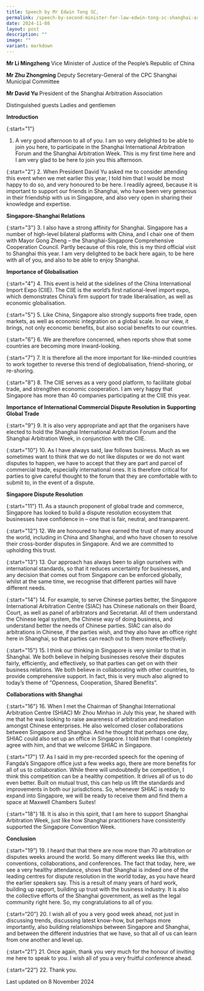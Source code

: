 ```yaml
---
title: Speech by Mr Edwin Tong SC,
permalink: /speech-by-second-minister-for-law-edwin-tong-sc-shanghai-arbitration-week-2024/
date: 2024-11-08
layout: post
description: ""
image: ""
variant: markdown
---
```

**Mr Li Mingzheng**
Vice Minister of Justice of the People’s Republic of China

**Mr Zhu Zhongming**
Deputy Secretary-General of the CPC Shanghai Municipal Committee

**Mr David Yu**
President of the Shanghai Arbitration Association

Distinguished guests
Ladies and gentlemen

**Introduction**

{:start="1"}
1. A very good afternoon to all of you. I am so very delighted to be able to join you here, to participate in the Shanghai International Arbitration Forum and the Shanghai Arbitration Week. This is my first time here and I am very glad to be here to join you this afternoon.

{:start="2"}
2. When President David Yu asked me to consider attending this event when we met earlier this year, I told him that I would be most happy to do so, and very honoured to be here. I readily agreed, because it is important to support our friends in Shanghai, who have been very generous in their friendship with us in Singapore, and also very open in sharing their knowledge and expertise.

**Singapore-Shanghai Relations**

{:start="3"}
3. I also have a strong affinity for Shanghai. Singapore has a number of high-level bilateral platforms with China, and I chair one of them with Mayor Gong Zheng – the Shanghai-Singapore Comprehensive Cooperation Council. Partly because of this role, this is my third official visit to Shanghai this year. I am very delighted to be back here again, to be here with all of you, and also to be able to enjoy Shanghai.

**Importance of Globalisation**

{:start="4"}
4. This event is held at the sidelines of the China International Import Expo (CIIE). The CIIE is the world’s first national-level import expo, which demonstrates China’s firm support for trade liberalisation, as well as economic globalisation.

{:start="5"}
5. Like China, Singapore also strongly supports free trade, open markets, as well as economic integration on a global scale. In our view, it brings, not only economic benefits, but also social benefits to our countries.

{:start="6"}
6. We are therefore concerned, when reports show that some countries are becoming more inward-looking.

{:start="7"}
7. It is therefore all the more important for like-minded countries to work together to reverse this trend of deglobalisation, friend-shoring, or re-shoring.

{:start="8"}
8. The CIIE serves as a very good platform, to facilitate global trade, and strengthen economic cooperation. I am very happy that Singapore has more than 40 companies participating at the CIIE this year.

**Importance of International Commercial Dispute Resolution in Supporting Global Trade**

{:start="9"}
9. It is also very appropriate and apt that the organisers have elected to hold the Shanghai International Arbitration Forum and the Shanghai Arbitration Week, in conjunction with the CIIE.

{:start="10"}
10. As I have always said, law follows business. Much as we sometimes want to think that we do not like disputes or we do not want disputes to happen, we have to accept that they are part and parcel of commercial trade, especially international ones. It is therefore critical for parties to give careful thought to the forum that they are comfortable with to submit to, in the event of a dispute.

**Singapore Dispute Resolution**

{:start="11"}
11. As a staunch proponent of global trade and commerce, Singapore has looked to build a dispute resolution ecosystem that businesses have confidence in – one that is fair, neutral, and transparent.

{:start="12"}
12. We are honoured to have earned the trust of many around the world, including in China and Shanghai, and who have chosen to resolve their cross-border disputes in Singapore. And we are committed to upholding this trust.

{:start="13"}
13. Our approach has always been to align ourselves with international standards, so that it reduces uncertainty for businesses, and any decision that comes out from Singapore can be enforced globally, whilst at the same time, we recognise that different parties will have different needs.

{:start="14"}
14. For example, to serve Chinese parties better, the Singapore International Arbitration Centre (SIAC) has Chinese nationals on their Board, Court, as well as panel of arbitrators and Secretariat. All of them understand the Chinese legal system, the Chinese way of doing business, and understand better the needs of Chinese parties. SIAC can also do arbitrations in Chinese, if the parties wish, and they also have an office right here in Shanghai, so that parties can reach out to them more effectively.

{:start="15"}
15. I think our thinking in Singapore is very similar to that in Shanghai. We both believe in helping businesses resolve their disputes fairly, efficiently, and effectively, so that parties can get on with their business relations. We both believe in collaborating with other countries, to provide comprehensive support. In fact, this is very much also aligned to today’s theme of “Openness, Cooperation, Shared Benefits”.

**Collaborations with Shanghai**

{:start="16"}
16. When I met the Chairman of Shanghai International Arbitration Centre (SHIAC) Mr Zhou Minhao in July this year, he shared with me that he was looking to raise awareness of arbitration and mediation amongst Chinese enterprises. He also welcomed closer collaborations between Singapore and Shanghai. And he thought that perhaps one day, SHIAC could also set up an office in Singapore. I told him that I completely agree with him, and that we welcome SHIAC in Singapore.

{:start="17"}
17. As I said in my pre-recorded speech for the opening of Fangda’s Singapore office just a few weeks ago, there are more benefits for all of us to collaboration. While there will
undoubtedly be competition, I think this competition can be a healthy competition. It drives all of us to do even better. Built on mutual trust, this can help us lift the standards and improvements in both our jurisdictions. So, whenever SHIAC is ready to expand into Singapore, we will be ready to receive them and find them a space at Maxwell Chambers Suites!

{:start="18"}
18. It is also in this spirit, that I am here to support Shanghai Arbitration Week, just like how Shanghai practitioners have consistently supported the Singapore Convention Week.

**Conclusion**

{:start="19”}
19. I heard that that there are now more than 70 arbitration or disputes weeks around the world. So many different weeks like this, with conventions, collaborations, and conferences. The fact that today, here, we see a very healthy attendance, shows that Shanghai is indeed one of the leading centres for dispute resolution in the world today, as you have heard the earlier speakers say. This is a result of many years of hard work, building up rapport, building up trust with the business industry. It is also the collective efforts of the Shanghai government, as well as the legal community right here. So, my congratulations to all of you.

{:start=“20”}
20. I wish all of you a very good week ahead, not just in discussing trends, discussing latest know-how, but perhaps more importantly, also building relationships between Singapore and Shanghai, and between the different industries that we have, so that all of us can learn from one another and level up.

{:start=“21”}
21. Once again, thank you very much for the honour of inviting me here to speak to you. I wish all of you a very fruitful conference ahead.

{:start=“22”}
22. Thank you.

<p class="right-side-updated">Last updated on 8 November 2024</p>